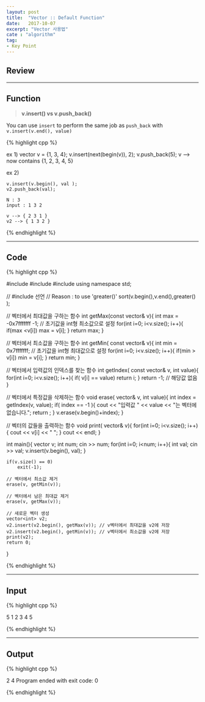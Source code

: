 ```yaml
---
layout: post
title:  "Vector :: Default Function"
date:   2017-10-07
excerpt: "Vector 사용법"
cate : "algorithm"
tag:
- Key Point
---
```


## Review


 
 ---

## Function

> **v.insert() vs v.push_back()**

You can use `insert` to perform the same job as `push_back` with `v.insert(v.end(), value)`

{% highlight cpp %}

ex 1)
    vector<int> v = {1, 3, 4};
    v.insert(next(begin(v)), 2);
    v.push_back(5);
    v --> now contains {1, 2, 3, 4, 5}


ex 2)

    v.insert(v.begin(), val );
    v2.push_back(val);

    N : 3 
    input : 1 3 2

    v --> { 2 3 1 }
    v2 --> { 1 3 2 }

{% endhighlight %}


---

## Code
{% highlight cpp %}

#include <iostream>
#include <vector>
#include <functional>
using namespace std;

// #include <functional> 선언
//  Reason : to use 'greater<int>()'
sort(v.begin(),v.end(),greater<int>() );

// 벡터에서 최대값을 구하는 함수
int getMax(const vector<int>& v){
    int max = -0x7fffffff -1; // 초기값을 int형 최소값으로 설정
    for(int i=0; i<v.size(); i++){
        if(max <v[i])
            max = v[i];
    }
    return max;
}

// 벡터에서 최소값을 구하는 함수
int getMin( const vector<int>& v){
    int min = 0x7fffffff; // 초기값을 int형 최대값으로 설정
    for(int i=0; i<v.size(); i++){
        if(min > v[i])
            min = v[i];
    }
    return min;
}

// 벡터에서 입력값의 인덱스를 찾는 함수
int getIndex( const vector<int>& v, int value){
    for(int i=0; i<v.size(); i++){
        if( v[i] == value)
            return i;
    }
    return -1; // 해당값 없음
}


// 벡터에서 특정값을 삭제하는 함수
void erase( vector<int>& v, int value){
    int index = getIndex(v, value);
    if( index == -1 ){
        cout << "입력값 " << value << "는 벡터에 없습니다.";
        return ;
    }
    v.erase(v.begin()+index);
}

// 벡터의 값들을 출력하는 함수
void print( vector<int>& v){
    for(int i=0; i<v.size(); i++){
        cout << v[i] << " ";
    }
    cout << endl;
}

int main(){
    vector<int> v;
    int num;
    cin >> num;
    for(int i=0; i<num; i++){
        int val;
        cin >> val;
        v.insert(v.begin(), val);
    }
    
    if(v.size() == 0)
        exit(-1);
    
    // 벡터에서 최소값 제거
    erase(v, getMin(v));
    
    // 벡터에서 남은 최대값 제거
    erase(v, getMax(v));
    
    // 새로운 벡터 생성
    vector<int> v2;
    v2.insert(v2.begin(), getMax(v)); // v벡터에서 최대값을 v2에 저장
    v2.insert(v2.begin(), getMin(v)); // v벡터에서 최소값을 v2에 저장
    print(v2);
    return 0;
}


{% endhighlight %}

---
## Input

{% highlight cpp %}

5
1 2 3 4 5

{% endhighlight %}

---
## Output

{% highlight cpp %}

2 4
Program ended with exit code: 0

{% endhighlight %}



